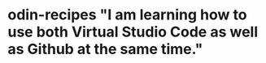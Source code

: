 # odin-recipes "I am learning how to use both Virtual Studio Code as well as Github at the same time."